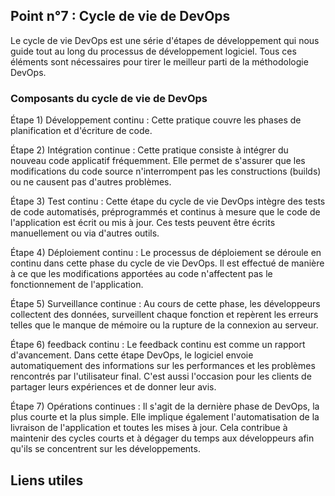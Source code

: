 
## Point n°7 : Cycle de vie de DevOps 

Le cycle de vie DevOps est une série d'étapes de développement qui nous guide tout au long du processus de développement logiciel. Tous ces éléments sont nécessaires pour tirer le meilleur parti de la méthodologie DevOps.

### Composants du cycle de vie de DevOps 

Étape 1) Développement continu :
Cette pratique couvre les phases de planification et d'écriture de code.

Étape 2) Intégration continue :
Cette pratique consiste à intégrer du nouveau code applicatif fréquemment. Elle permet de s'assurer que les modifications du code source n'interrompent pas les constructions (builds) ou ne causent pas d'autres problèmes.

Étape 3) Test continu :
Cette étape du cycle de vie DevOps intègre des tests de code automatisés, préprogrammés et continus à mesure que le code de l'application est écrit ou mis à jour. Ces tests peuvent être écrits manuellement ou via d'autres outils.

Étape 4) Déploiement continu :
Le processus de déploiement se déroule en continu dans cette phase du cycle de vie DevOps. Il est effectué de manière à ce que les modifications apportées au code n'affectent pas le fonctionnement de l'application.

Étape 5) Surveillance continue :
Au cours de cette phase, les développeurs collectent des données, surveillent chaque fonction et repèrent les erreurs telles que le manque de mémoire ou la rupture de la connexion au serveur.

Étape 6) feedback continu :
Le feedback continu est comme un rapport d'avancement. Dans cette étape DevOps, le logiciel envoie automatiquement des informations sur les performances et les problèmes rencontrés par l'utilisateur final. C'est aussi l'occasion pour les clients de partager leurs expériences et de donner leur avis.

Étape 7) Opérations continues :
Il s'agit de la dernière phase de DevOps, la plus courte et la plus simple. Elle implique également l'automatisation de la livraison de l'application et toutes les mises à jour. Cela contribue à maintenir des cycles courts et à dégager du temps aux développeurs afin qu'ils se concentrent sur les développements.


## Liens utiles 
